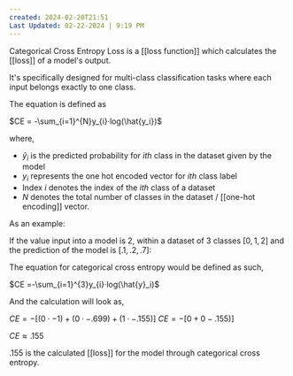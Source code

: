 ```yaml
---
created: 2024-02-20T21:51
Last Updated: 02-22-2024 | 9:19 PM
---
```

Categorical Cross Entropy Loss is a [[loss function]] which calculates the [[loss]] of a model's output.

It's specifically designed for multi-class classification tasks where each input belongs exactly to one class.

The equation is defined as

$CE = -\sum_{i=1}^{N}y_{i}·log(\hat{y_i})$

where,
- $\hat{y}_i$ is the predicted probability for $ith$ class in the dataset given by the model
- $y_i$ represents the one hot encoded vector for $ith$ class label
- Index $i$ denotes the index of the $ith$ class of a dataset
- $N$ denotes the total number of classes in the dataset / [[one-hot encoding]] vector.

As an example:

If the value input into a model is 2, within a dataset of 3 classes $[0,1,2]$ and the prediction of the model is $[.1,.2,.7]$:

The equation for categorical cross entropy would be defined as such,

$CE =-\sum_{i=1}^{3}y_{i}·log(\hat{y}_i)$

And the calculation will look as,

$CE =-[(0⋅-1)+(0·-.699)+(1·-.155)]$
$CE =-[0+0-.155)]$

$CE ≈ .155$ 

$.155$ is the calculated [[loss]] for the model through categorical cross entropy.